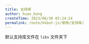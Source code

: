 ```yaml
---
title: 支持库
author: huan_kong
createTime: 2023/06/30 03:24:24
permalink: /note/kkbot-js/使用/支持库/
---
```


默认支持库文件在 `libs` 文件夹下
